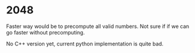 # 2048

Faster way would be to precompute all valid numbers. Not sure if if we can go faster without precomputing.

No C++ version yet, current python implementation is quite bad.

